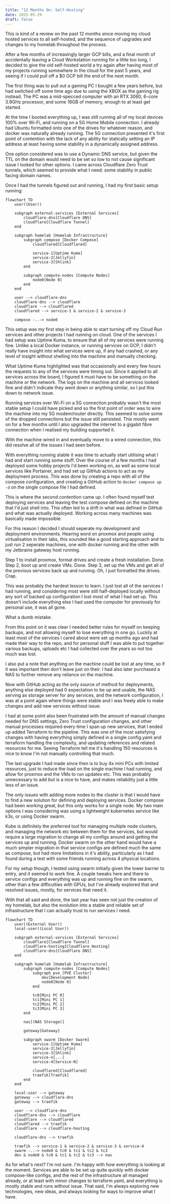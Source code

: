 ```yaml
---
title: "12 Months On: Self-Hosting"
date: 2025-05-29
draft: false
---
```

This is kind of a review on the past 12 months since moving my cloud hosted services to all self-hosted, and the sequence of upgrades and changes to my homelab throughout the process.

After a few months of increasingly larger GCP bills, and a final month of accidentally leaving a Cloud Workstation running for a little too long, I decided to give the old self-hosted world a try again after having most of my projects running somewhere in the cloud for the past 5 years, and seeing if I could pull off a $0 GCP bill the end of the next month.

The first thing was to pull out a gaming PC I bought a few years before, but had switched off some time ago due to using the XBOX as the gaming rig instead. The PC was a mid-specced computer with an RTX 3060, 6-core 3.9GHz processor, and some 16GB of memory, enough to at least get started.

At the time I booted everything up, I was still running all of my local devices 100% over Wi-Fi, and running on a 5G Home Mobile connection. I already had Ubuntu formatted onto one of the drives for whatever reason, and docker was naturally already running. The 5G connection presented it's first point of contention with the lack of any ability for statically setting an IP address at least having some stability in a dynamically assigned address.

One option considered was to use a Dynamic DNS service, but given the TTL on the domain would need to be set so low to not cause significant issue I looked for other options. I came across Cloudflare Zero Trust tunnels, which seemed to provide what I need: some stability in public facing domain names.

Once I had the tunnels figured out and running, I had my first basic setup running:

```mermaid
flowchart TD
    user((User))
    
    subgraph external-services [External Services]
        cloudflare-dns[Cloudflare DNS]
        cloudflare[Cloudflare Tunnel]
    end
    
    subgraph homelab [Homelab Infrastructure]
        subgraph compose [Docker Compose]
            cloudflared[Cloudflared]

            service-1[Uptime Kume]
            service-2[Jellyfin]
            service-3[Shlink]
        end

        subgraph compute-nodes [Compute Nodes]
            node0[Node 0]
        end
    end
    
    user --> cloudflare-dns
    cloudflare-dns --> cloudflare
    cloudflare --> cloudflared
    cloudflared --> service-1 & service-2 & service-3

    compose -..-> node0
```

This setup was my first step in being able to start turning off my Cloud Run services and other projects I had running on cloud. One of the services I had setup was Uptime Kuma, to ensure that all of my services were running fine. Unlike a local Docker instance, or running services on GCP, I didn't really have insight into what services were up, if any had crashed, or any level of insight without shelling into the machine and manually checking.

What Uptime Kuma highlighted was that occasionally and every few hours the requests to any of the services were timing out. Since it applied to all services across the board, I figured it must have to be something on the machine or the network. The logs on the machine and all services looked fine and didn't indicate they went down or anything similar, so I put this down to network issue.

Running services over Wi-Fi on a 5G connection probably wasn't the most stable setup I could have picked and so the first point of order was to wire the machine into my 5G modem/router directly. This seemed to solve some of the dropped connections but the issue still persisted. This mostly went on for a few months until I also upgraded the internet to a gigabit fibre connection when I realised my building supported it.

With the machine wired in and eventually move to a wired connection, this did resolve all of the issues I had seen before.

With everything running stable it was time to actually start utilising what I had and start running some stuff. Over the course of a few months I had deployed some hobby projects I'd been working on, as well as some local services like Portainer, and had set up GitHub actions to act as my deployment process. This was done by creating a repo with all of the compose configuration, and creating a GitHub action to `docker compose up -d` on the single compose file I had defined.

This is where the second contention came up. I often found myself test deploying services and leaving the test compose defined on the machine that I'd just shell into. This often led to a drift in what was defined in GitHub and what was actually deployed. Working across many machines was basically made impossible.

For this reason I decided I should seperate my development and deployment environments. Hearing word on proxmox and people using virtualisation in their labs, this sounded like a good starting approach and to just run 2 seperate machines, one with docker running and the other with my Jetbrains gateway host running.

Step 1 to install proxmox, format drives and create a fresh installation. Done. Step 2, boot up and create VMs. Done. Step 3, set up the VMs and get all of the previous services back up and running. Oh, I just formatted the drives. Crap.

This was probably the hardest lesson to learn. I just lost all of the services I had running, and considering most were still half-deployed locally without any sort of backed up configuration I lost most of what I had set up. This doesn't include everything else I had used the computer for previously for personal use, it was all gone.

What a dumb mistake.

From this point on it was clear I needed better rules for myself on keeping backups, and not allowing myself to lose everything in one go. Luckily at least most of the services I cared about were set up months ago and had made their way to the repo, and for personal stuff I was able to put together various backups, uploads etc I had collected over the years so not too much was lost.

I also put a note that anything on the machine could be lost at any time, so if it was important then don't leave just on their. I had also later purchased a NAS to further remove any reliance on the machine.

Now with GitHub acting as the only source of method for deployments, anything else deployed had 0 expectation to be up and usable, the NAS serving as storage server for any services, and the network configuration, I was at a point again where things were stable and I was freely able to make changes and add new services without issue.

I had at some point also been frustrated with the amount of manual changes needed for DNS settings, Zero Trust configuration changes, and other manual processes required every time I span up new services, that I ended up added Terraform to the pipeline. This was one of the most satisfying changes with having everything simply defined in a single config.yaml and terraform handling the complexity, and updating references and related resources for me. Seeing Terraform tell me it's handling 150 resources is nice to know I'm not manually controlling that much.

The last upgrade I had made since then is to buy 4x mini PCs with limited resources, just to reduce the load on the single machine I had running, and allow for proxmox and the VMs to run updates etc. This was probably unnecessary to add but is a nice to have, and makes reliability just a little less of an issue.

The only issues with adding more nodes to the cluster is that I would have to find a new solution for defining and deploying services. Docker compose had been working great, but this only works for a single node. My two main options I was considering was using a lightweight kubernetes service like k3s, or using Docker swarm.

Kube is definitely the preferred tool for managing multiple node clusters, and managing the network etc between them for the services, but would require a large migration to change all my configs around and getting the services up and running. Docker swarm on the other hand would have a much simpler migration in that service configs are defined much the same as compose, but had more limitations in it's ability, particularly as I had found during a test with some friends running across 4 physical locations.

For my setup though, I tested using swarm initially given the lower barrier to entry, and it seemed to work fine. A couple tweaks here and there to service configs and everything was up and running fine on the swarm, other than a few difficulties with GPUs, but I've already explored that and resolved issues, mostly, for services that need it.

With that all said and done, the last year has seen not just the creation of my homelab, but also the evolution into a stable and reliable set of infrastructure that I can actually trust to run services I need.

```mermaid
flowchart TD
    user((External User))
    local-user((Local User))

    subgraph external-services [External Services]
        cloudflare[Cloudflare Tunnel]
        cloudflare-hosting[Cloudflare Hosting]
        cloudflare-dns[Cloudflare DNS]
    end

    subgraph homelab [Homelab Infrastructure]
        subgraph compute-nodes [Compute Nodes]
            subgraph pve [PVE Cluster]
                dev[Development Node]
                node0[Node 0]
            end

            tc0[Mini PC 0]
            tc1[Mini PC 1]
            tc2[Mini PC 2]
            tc3[Mini PC 3]
        end

        nas[(NAS Storage)]

        gateway[Gateway]

        subgraph swarm [Docker Swarm]
            service-1[Uptime Kuma]
            service-2[Jellyfin]
            service-3[Shlink]
            service-n[...]
            service-4[Service-N]

            cloudflared[Cloudflared]
            traefik[Traefik]
        end
    end

    local-user --> gateway
    gateway --> cloudflare-dns
    gateway --> traefik

    user --> cloudflare-dns
    cloudflare-dns --> cloudflare
    cloudflare --> cloudflared
    cloudflared --> traefik
    cloudflare --> cloudflare-hosting

    cloudflare-dns --> traefik

    traefik --> service-1 & service-2 & service-3 & service-4
    swarm -..-> node0 & tc0 & tc1 & tc2 & tc3
    dev & node0 & tc0 & tc1 & tc2 & tc3 --> nas
```

As for what's next? I'm not sure. I'm happy with how everything is looking at the moment. Services are able to be set up quite quickly with docker compose-like configs, and the rest of the infrastructure all managed already, or at least with minor changes to terraform yaml, and everything is mostly stable and runs without issue. That said, I'm always exploring new technologies, new ideas, and always looking for ways to improve what I have.
